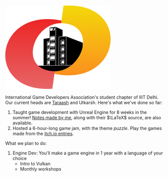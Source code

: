 ![IGDA LOGO](igda_logo.png)

International Game Developers Association's student chapter of IIIT Delhi. Our current heads are [Taraash](github.com/T-Cent) and Utkarsh. Here's what we've done so far:

1. Taught game development with Unreal Engine for 8 weeks in the summer! [Notes made by me](https://github.com/T-Cent/Notes-for-Unreal-Engine), along with their $\LaTeX$ source, are also available.
1. Hosted a 6-hour-long game jam, with the theme *puzzle*. Play the games made from the [itch.io entries](https://itch.io/jam/forgefest/entries).

What we plan to do:

1. Engine Dev: You'll make a game engine in 1 year with a language of your choice
    - Intro to Vulkan
    - Monthly workshops
